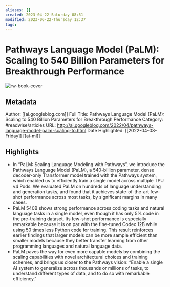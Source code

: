 ```yaml
---
aliases: []
created: 2023-04-22-Saturday 08:51
modified: 2023-06-22-Thursday 12:37
tags: 
---
```

# Pathways Language Model (PaLM): Scaling to 540 Billion Parameters for Breakthrough Performance

![rw-book-cover](https://readwise-assets.s3.amazonaws.com/static/images/article3.5c705a01b476.png)

## Metadata

Author: [[ai.googleblog.com]]
Full Title: Pathways Language Model (PaLM): Scaling to 540 Billion Parameters for Breakthrough Performance
Category: #readwise/articles
URL: http://ai.googleblog.com/2022/04/pathways-language-model-palm-scaling-to.html
Date Highlighted: [[2022-04-08-Friday]]
[[ai-ml]]

## Highlights
- In “PaLM: Scaling Language Modeling with Pathways”, we introduce the Pathways Language Model (PaLM), a 540-billion parameter, dense decoder-only Transformer model trained with the Pathways system, which enabled us to efficiently train a single model across multiple TPU v4 Pods. We evaluated PaLM on hundreds of language understanding and generation tasks, and found that it achieves state-of-the-art few-shot performance across most tasks, by significant margins in many cases.
- PaLM 540B shows strong performance across coding tasks and natural language tasks in a single model, even though it has only 5% code in the pre-training dataset. Its few-shot performance is especially remarkable because it is on par with the fine-tuned Codex 12B while using 50 times less Python code for training. This result reinforces earlier findings that larger models can be more sample efficient than smaller models because they better transfer learning from other programming languages and natural language data.
- PaLM paves the way for even more capable models by combining the scaling capabilities with novel architectural choices and training schemes, and brings us closer to the Pathways vision:
  “Enable a single AI system to generalize across thousands or millions of tasks, to understand different types of data, and to do so with remarkable efficiency."

